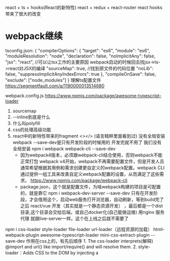  react + ts + hooks(React的新特性)
 react + redux + react-router react hooks 带来了很大的改变
 # webpack继续
 tsconfig.json:
 {
  "compilerOptions": {
    "target": "es6",
    "module": "es6",
    "moduleResolution": "node",
    "declaration": false,
    "noImplicitAny": false,
    "jsx": "react", //可以让tsx工作的主要原因 webpack启动的时候回去找jsx->ts->react对JSX的编译
    "sourceMap": true, //找到原文件的代码位置
    "noLib": false,
    "suppressImplicitAnyIndexErrors": true
  },
  "compileOnSave": false,
  "exclude": ["node_modules"]
}
理解ts配置文件
https://segmentfault.com/a/1190000013514680

webpack.config.js
https://www.npmjs.com/package/awesome-typescript-loader
1. sourcemap
2. --inline到底是什么
3. 什么叫polyfill
4. css的处理高级功能
5. react中的新特性带来的fragment <></>
(语言精粹里面看到过)
没有全局安装webpack
    --save-dev是只有开发阶段的时候用的 开发完就不用了 我们没有全局安装
npm i webpack webpack-cli --save-dev
    - 因为webpack4版本，必须跟webpack-cli结合使用，否则webpack不能正常打包
    webpack v4开始，webpack不再需要配置文件，但是开发人员通常希望根据其用例和需求创建更自定义的webpack配置。webpack CLI通过提供一组工具来改善自定义webpack配置的设置，从而满足了这些需求。
    https://www.npmjs.com/package/webpack-cli
    - package.json，这个就是配置文件，为啥webpack构建的项目是可配置的，就是靠它
npm i webpack-dev-server --save-dev
    只有在开发阶段，才会借用这个，启动web服务打开浏览器，自动刷新，等到build完了之后
    react/vue 开发（其实就是一个静态资源开发） ，最后都是一个dist目录,这个目录会交给后端，或自己docker化(自己能做运维) 用nginx 服务代理
    就跟live-server一样。这个在上线之后就不需要了

npm i css-loader style-loader file-loader  url-loader（远程资源的加载）  html-webpack-plugin  awesome-typescript-loader mini-css-extract-plugin --save-dev
    作用在css上的，有先后顺序
    1. The css-loader interprets(解释) @import and url() like import/require() and will resolve them.
    2. style-loader：Adds CSS to the DOM by injecting a <style> tag
    3. file-loader非base64得文件得用这个拿文件
    4. html: HtmlWebpackPlugin  
    链接：https://www.jianshu.com/p/08a60756ffda
    他主要有两个作用
    为html文件中引入的外部资源如script、link动态添加每次compile后的hash，防止引用缓存的外部文件问题
    可以生成创建html入口文件，比如单页面可以生成一个html文件入口，配置N个html-webpack-plugin可以生成N个页面入口
    github上有些关于htmlwebpackplugin的属性介绍
    5. tygen — TypeScript documentation generator. TypeScript文档生成器。
    awesom-typescript-loader是用来编译tsconfig.json的
    6. 将CSS提取为独立的文件的插件，对每个包含css的js文件都会创建一个CSS文件，支持按需加载css和sourceMap
typescript开发的时候编译 运行的时候还是用的js所以也是--save-dev
npm i typescript --save-dev
    1. typescript使得js在书写的过程中有了参数类型的限制在 传参的过程中变得严格，减少了不必要的错误的发生
使用babel最新版本:
npm i @babel/cli @babel/core @babel/preset-env @babel/polyfill
https://www.jianshu.com/p/cbd48919a0cc
    1. @babel/cli: Babel带有内置CLI，可用于从命令行编译文件。
    2. 如果某些代码需要调用 Babel 的 API 进行转码，就要使用@babel/core模块
    babel的目的就是为了解决浏览器的自身对于es语言的差异性而带来的一款工具,这里要注意一下这个@这个符号，这个是只有babel7才特有的，babel6都木有,@babel/cli是依赖一个叫@babel/core的包文件的，没有这个包文件是绝对不能执行任何编译操作的
    3. @babel/preset-env插件包
    4.@babel/preset-env是一个智能预设，可让您使用最新的JavaScript，而无需微观管理目标环境所需的语法转换（以及可选的浏览器polyfill）。这既使您的生活更轻松，又使JavaScript包更小！

babel负责js，webpack负责整个的工作流

## js的责任
由babel负责 polyfill是什么？
- babel-profill中的代码：
https://cdn.bootcss.com/js-polyfills/0.1.42/polyfill.js

- 是es6中提供的一种新方法
es5中只有顺序执行或者回调函数，没有Promise这种可以把异步变成同步的处理。
Polyfill是一个js库，主要抚平不同浏览器之间对js实现的差异。比如，html5的storage(session,local), 不同浏览器，不同版本，有些支持，有些不支持。Polyfill（Polyfill有很多，在GitHub上https://github.com/Modernizr/Modernizr/wiki/HTML5-Cross-Browser-Polyfills），帮你把这些差异化抹平，不支持的变得支持了（典型做法是在IE浏览器中增加 window.XMLHttpRequest ，内部实现使用 ActiveXObject。）

提到Polyfill，不得不提shim,polyfill 是 shim的一种。
shim是将不同 api封装成一种，比如 jQuery的 $.ajax 封装了 XMLHttpRequest和 IE用ActiveXObject方式创建xhr对象。它将一个新的API引入到一个旧的环境中,而且仅靠旧环境中已有的手段实现。

文章链接：https://www.jianshu.com/p/7562b8b589f3

## polyfill 打补丁
- fill是填充
poly是聚合
es6是怎么在低端浏览器可以被支持的呢？
由两部分的功劳：
1. babel-preset-env + babel-core 降级处理
const->let var   ()=>{} function() { }
2. polyfill 会把一些无法降级的比如Promise还有数组的map reduce方法手工实现一下
es5中只有顺序执行或者回调函数，没有Promise这种可以把异步变成同步的处理。
polyfill就叫垫片，没有的补全,就像手动的添加了script src = polyfinn.js
浏览器从不具备这个功能，到拥有了

if (typeof Object.create !== "function" ) { }
在实现polyfill 做判断，不是要给所有的浏览器都做同样的补丁的，因为不同的缺的是不一样的
打补丁之前，判断浏览器是否拥有此功能？
polyfill.js最后要打包到bundle.js中  根据不同的preset(预处理)打包不同的target

配置.babelrc
webpack.config.js 
index.tsx

- 
npm i optimize-css-assets-webpack-plugin --save-dev
主要是用来压缩css文件

3. babel的plugin polyfill也无法解决的时候用这个
插件。
## inline和hot的区别
"start": "webpack-dev-server --mode development --inline --hot --open", //是递进的关系
都是改变后刷新内容，但是有区别
inline是强制刷新，有弊端-》MVVM的状态会丢失掉
hot 是针对(hmr) hot module reload 热更新 局部更新 部分组件的修改
如果是hmr有更新，就根据hot去更新hmr
如果不是hmr 非状态部分，就是用inline强制刷新，越在后面的越高级别，也就是先--hot，
至少支持inline  递进的
--open强制打开浏览器

- index.tsx

什么是状态？
比如vue中data从一个值变成另一个值
## css处理
1. 如何从style->变成.css文件的方式输出  就是以link src的方式处理
use: [MiniCssExtractPlugin.loader,"css-loader"]
// use: [MiniCssExtractPlugin.loader,"css-loader"]  //loader进css-loader的方案，然后换一种方案-》minicss 在plugin中定义
// 1.样式从js文件中单独抽离出来 不抽也能执行，因为css最为style的text看可以完全的在js中寄生，但是编译的时候我们还是希望抽出来，为下一步能压缩和css能单独的编译进行调试做准备

yarn start编译一下
单独打包：yarn build
2. 编译的时候，css要压缩
new OptimizeCssAssetsPlugin()
对css的优化
3. 如何调试p标签的bug
## sourceMap
回到不单独打包的情况，style的时候。
能看到p标签是有问题的：

```css
body{
    background: pink;
}
p{
    color: xxx; /*这里p标签的状态有问题,不是一个合理的值*/
}
```
 {
    loader: MiniCssExtractPlugin.loader,
    options: {
        publicPath: '../',
        hmr: process.env.NODE_ENV === 'development',
        reloadAll: true
    }
 }
style-loader开发的时候
定位p color错误 style代码很多，忘了在哪里的时候
webpack帮我们定位一下错误，点一下就能到错误所在行
sourcemap
devtool: "source-map", //源码映射，有助于调试的 .styl .ts文件 开始写的代码和最后的是不一样的，在调试的时候需要找源码，  



## react
yarn add react react-dom
yarn add @types/react @types/react-dom --save-dev //对类型进行检测

webpack.config.js文件改了之后要重新启动。
